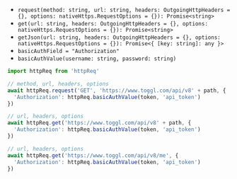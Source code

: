 - `request(method: string, url: string, headers: OutgoingHttpHeaders = {}, options: nativeHttps.RequestOptions = {}): Promise<string>`
- `get(url: string, headers: OutgoingHttpHeaders = {}, options: nativeHttps.RequestOptions = {}): Promise<string>`
- `getJson(url: string, headers: OutgoingHttpHeaders = {}, options: nativeHttps.RequestOptions = {}): Promise<{ [key: string]: any }>`
- `basicAuthField = "Authorization"`
- `basicAuthValue(username: string, password: string)`

```typescript
import httpReq from 'httpReq'

// method, url, headers, options
await httpReq.request('GET', 'https://www.toggl.com/api/v8' + path, {
  'Authorization': httpReq.basicAuthValue(token, 'api_token')
})

// url, headers, options
await httpReq.get('https://www.toggl.com/api/v8' + path, {
  'Authorization': httpReq.basicAuthValue(token, 'api_token')
})

// url, headers, options
await httpReq.get('https://www.toggl.com/api/v8/me', {
  'Authorization': httpReq.basicAuthValue(token, 'api_token')
})
```
